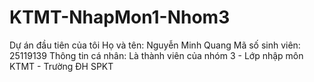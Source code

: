 # KTMT-NhapMon1-Nhom3
Dự án đầu tiên của tôi
Họ và tên: Nguyễn Minh Quang
Mã số sinh viên: 25119139
Thông tin cá nhân: Là thành viên của nhóm 3 - Lớp nhập môn KTMT - Trường ĐH SPKT 
